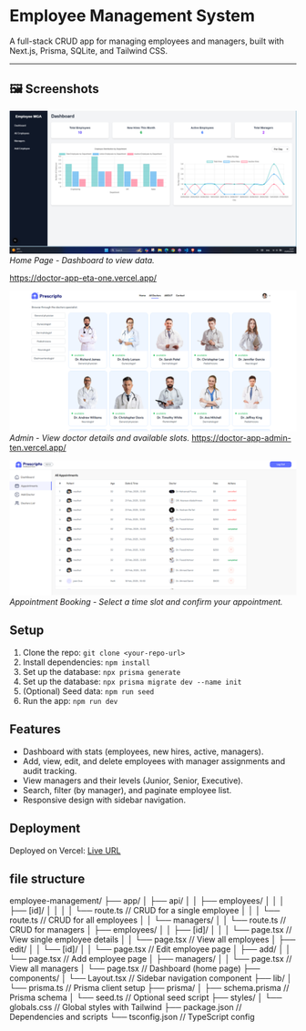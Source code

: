 # Employee Management System

A full-stack CRUD app for managing employees and managers, built with Next.js, Prisma, SQLite, and Tailwind CSS.

---
## 🖼️ **Screenshots**

![Home Page](https://github.com/medhatjachour/employee-management/blob/main/samples/1.png?raw=true)
*Home Page - Dashboard to view data.*

https://doctor-app-eta-one.vercel.app/

![Doctor Profile](https://github.com/medhatjachour/doctorApp/blob/main/samples/2.png?raw=true)
*Admin  - View doctor details and available slots.*
https://doctor-app-admin-ten.vercel.app/

![Appointment Booking](https://github.com/medhatjachour/doctorApp/blob/main/samples/a1.png?raw=true)
*Appointment Booking - Select a time slot and confirm your appointment.*


## Setup
1. Clone the repo: `git clone <your-repo-url>`
2. Install dependencies: `npm install`
3. Set up the database: `npx prisma generate`
35. Set up the database: `npx prisma migrate dev --name init`
4. (Optional) Seed data: `npm run seed`
5. Run the app: `npm run dev`
<!-- npx prisma db seed --preview-feature -->
## Features
- Dashboard with stats (employees, new hires, active, managers).
- Add, view, edit, and delete employees with manager assignments and audit tracking.
- View managers and their levels (Junior, Senior, Executive).
- Search, filter (by manager), and paginate employee list.
- Responsive design with sidebar navigation.

## Deployment
Deployed on Vercel: [Live URL](#)

## file structure 

employee-management/
├── app/
│   ├── api/
│   │   ├── employees/
│   │   │   ├── [id]/
│   │   │   │   └── route.ts    // CRUD for a single employee
│   │   │   └── route.ts        // CRUD for all employees
│   │   └── managers/
│   │       └── route.ts        // CRUD for managers
│   ├── employees/
│   │   ├── [id]/
│   │   │   └── page.tsx        // View single employee details
│   │   └── page.tsx            // View all employees
│   ├── edit/
│   │   └── [id]/
│   │       └── page.tsx        // Edit employee page
│   ├── add/
│   │   └── page.tsx            // Add employee page
│   ├── managers/
│   │   └── page.tsx            // View all managers
│   └── page.tsx                // Dashboard (home page)
├── components/
│   └── Layout.tsx              // Sidebar navigation component
├── lib/
│   └── prisma.ts               // Prisma client setup
├── prisma/
│   ├── schema.prisma           // Prisma schema
│   └── seed.ts                 // Optional seed script
├── styles/
│   └── globals.css             // Global styles with Tailwind
├── package.json                // Dependencies and scripts
└── tsconfig.json               // TypeScript config
